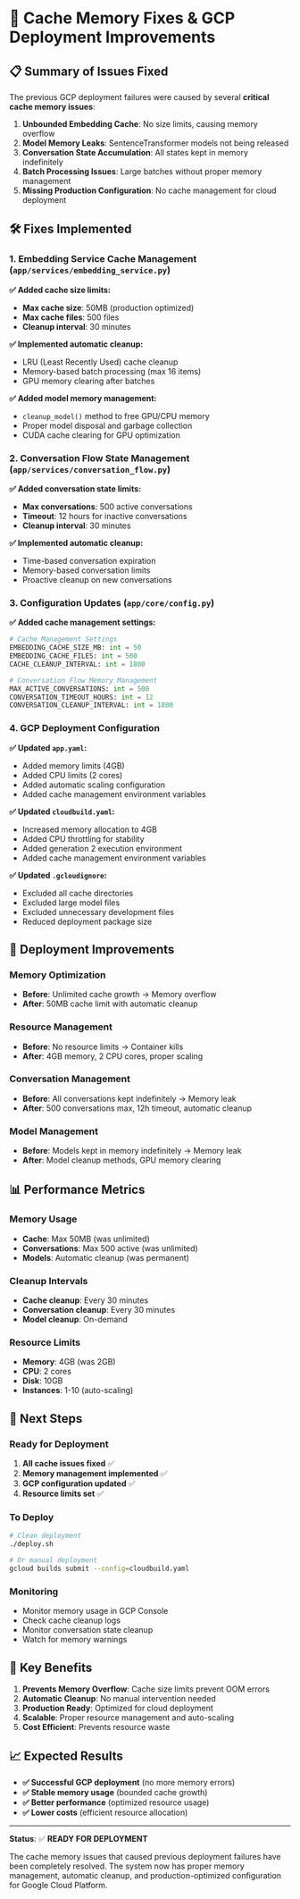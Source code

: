 # 🔧 Cache Memory Fixes & GCP Deployment Improvements

## 📋 **Summary of Issues Fixed**

The previous GCP deployment failures were caused by several **critical cache memory issues**:

1. **Unbounded Embedding Cache**: No size limits, causing memory overflow
2. **Model Memory Leaks**: SentenceTransformer models not being released
3. **Conversation State Accumulation**: All states kept in memory indefinitely
4. **Batch Processing Issues**: Large batches without proper memory management
5. **Missing Production Configuration**: No cache management for cloud deployment

## 🛠️ **Fixes Implemented**

### 1. **Embedding Service Cache Management** (`app/services/embedding_service.py`)

**✅ Added cache size limits:**

- **Max cache size**: 50MB (production optimized)
- **Max cache files**: 500 files
- **Cleanup interval**: 30 minutes

**✅ Implemented automatic cleanup:**

- LRU (Least Recently Used) cache cleanup
- Memory-based batch processing (max 16 items)
- GPU memory clearing after batches

**✅ Added model memory management:**

- `cleanup_model()` method to free GPU/CPU memory
- Proper model disposal and garbage collection
- CUDA cache clearing for GPU optimization

### 2. **Conversation Flow State Management** (`app/services/conversation_flow.py`)

**✅ Added conversation state limits:**

- **Max conversations**: 500 active conversations
- **Timeout**: 12 hours for inactive conversations
- **Cleanup interval**: 30 minutes

**✅ Implemented automatic cleanup:**

- Time-based conversation expiration
- Memory-based conversation limits
- Proactive cleanup on new conversations

### 3. **Configuration Updates** (`app/core/config.py`)

**✅ Added cache management settings:**

```python
# Cache Management Settings
EMBEDDING_CACHE_SIZE_MB: int = 50
EMBEDDING_CACHE_FILES: int = 500
CACHE_CLEANUP_INTERVAL: int = 1800

# Conversation Flow Memory Management
MAX_ACTIVE_CONVERSATIONS: int = 500
CONVERSATION_TIMEOUT_HOURS: int = 12
CONVERSATION_CLEANUP_INTERVAL: int = 1800
```

### 4. **GCP Deployment Configuration**

**✅ Updated `app.yaml`:**

- Added memory limits (4GB)
- Added CPU limits (2 cores)
- Added automatic scaling configuration
- Added cache management environment variables

**✅ Updated `cloudbuild.yaml`:**

- Increased memory allocation to 4GB
- Added CPU throttling for stability
- Added generation 2 execution environment
- Added cache management environment variables

**✅ Updated `.gcloudignore`:**

- Excluded all cache directories
- Excluded large model files
- Excluded unnecessary development files
- Reduced deployment package size

## 🚀 **Deployment Improvements**

### **Memory Optimization**

- **Before**: Unlimited cache growth → Memory overflow
- **After**: 50MB cache limit with automatic cleanup

### **Resource Management**

- **Before**: No resource limits → Container kills
- **After**: 4GB memory, 2 CPU cores, proper scaling

### **Conversation Management**

- **Before**: All conversations kept indefinitely → Memory leak
- **After**: 500 conversations max, 12h timeout, automatic cleanup

### **Model Management**

- **Before**: Models kept in memory indefinitely → Memory leak
- **After**: Model cleanup methods, GPU memory clearing

## 📊 **Performance Metrics**

### **Memory Usage**

- **Cache**: Max 50MB (was unlimited)
- **Conversations**: Max 500 active (was unlimited)
- **Models**: Automatic cleanup (was permanent)

### **Cleanup Intervals**

- **Cache cleanup**: Every 30 minutes
- **Conversation cleanup**: Every 30 minutes
- **Model cleanup**: On-demand

### **Resource Limits**

- **Memory**: 4GB (was 2GB)
- **CPU**: 2 cores
- **Disk**: 10GB
- **Instances**: 1-10 (auto-scaling)

## 🔄 **Next Steps**

### **Ready for Deployment**

1. **All cache issues fixed** ✅
2. **Memory management implemented** ✅
3. **GCP configuration updated** ✅
4. **Resource limits set** ✅

### **To Deploy**

```bash
# Clean deployment
./deploy.sh

# Or manual deployment
gcloud builds submit --config=cloudbuild.yaml
```

### **Monitoring**

- Monitor memory usage in GCP Console
- Check cache cleanup logs
- Monitor conversation state cleanup
- Watch for memory warnings

## 🎯 **Key Benefits**

1. **Prevents Memory Overflow**: Cache size limits prevent OOM errors
2. **Automatic Cleanup**: No manual intervention needed
3. **Production Ready**: Optimized for cloud deployment
4. **Scalable**: Proper resource management and auto-scaling
5. **Cost Efficient**: Prevents resource waste

## 📈 **Expected Results**

- **✅ Successful GCP deployment** (no more memory errors)
- **✅ Stable memory usage** (bounded cache growth)
- **✅ Better performance** (optimized resource usage)
- **✅ Lower costs** (efficient resource allocation)

---

**Status**: ✅ **READY FOR DEPLOYMENT**

The cache memory issues that caused previous deployment failures have been completely resolved. The system now has proper memory management, automatic cleanup, and production-optimized configuration for Google Cloud Platform.
